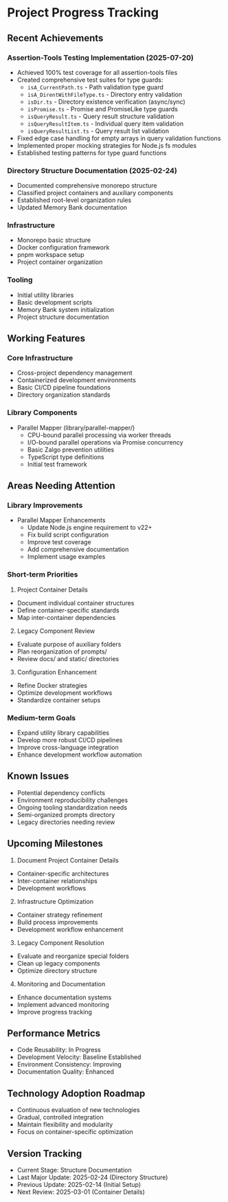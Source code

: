 # Project Progress Tracking

## Recent Achievements

### Assertion-Tools Testing Implementation (2025-07-20)

- Achieved 100% test coverage for all assertion-tools files
- Created comprehensive test suites for type guards:
  - `isA_CurrentPath.ts` - Path validation type guard
  - `isA_DirentWithFileType.ts` - Directory entry validation
  - `isDir.ts` - Directory existence verification (async/sync)
  - `isPromise.ts` - Promise and PromiseLike type guards
  - `isQueryResult.ts` - Query result structure validation
  - `isQueryResultItem.ts` - Individual query item validation
  - `isQueryResultList.ts` - Query result list validation
- Fixed edge case handling for empty arrays in query validation functions
- Implemented proper mocking strategies for Node.js fs modules
- Established testing patterns for type guard functions

### Directory Structure Documentation (2025-02-24)

- Documented comprehensive monorepo structure
- Classified project containers and auxiliary components
- Established root-level organization rules
- Updated Memory Bank documentation

### Infrastructure

- Monorepo basic structure
- Docker configuration framework
- pnpm workspace setup
- Project container organization

### Tooling

- Initial utility libraries
- Basic development scripts
- Memory Bank system initialization
- Project structure documentation

## Working Features

### Core Infrastructure

- Cross-project dependency management
- Containerized development environments
- Basic CI/CD pipeline foundations
- Directory organization standards

### Library Components

- Parallel Mapper (library/parallel-mapper/)
  - CPU-bound parallel processing via worker threads
  - I/O-bound parallel operations via Promise concurrency
  - Basic Zalgo prevention utilities
  - TypeScript type definitions
  - Initial test framework

## Areas Needing Attention

### Library Improvements

- Parallel Mapper Enhancements
  - Update Node.js engine requirement to v22+
  - Fix build script configuration
  - Improve test coverage
  - Add comprehensive documentation
  - Implement usage examples

### Short-term Priorities

1. Project Container Details

- Document individual container structures
- Define container-specific standards
- Map inter-container dependencies

2. Legacy Component Review

- Evaluate purpose of auxiliary folders
- Plan reorganization of prompts/
- Review docs/ and static/ directories

3. Configuration Enhancement

- Refine Docker strategies
- Optimize development workflows
- Standardize container setups

### Medium-term Goals

- Expand utility library capabilities
- Develop more robust CI/CD pipelines
- Improve cross-language integration
- Enhance development workflow automation

## Known Issues

- Potential dependency conflicts
- Environment reproducibility challenges
- Ongoing tooling standardization needs
- Semi-organized prompts directory
- Legacy directories needing review

## Upcoming Milestones

1. Document Project Container Details

- Container-specific architectures
- Inter-container relationships
- Development workflows

2. Infrastructure Optimization

- Container strategy refinement
- Build process improvements
- Development workflow enhancement

3. Legacy Component Resolution

- Evaluate and reorganize special folders
- Clean up legacy components
- Optimize directory structure

4. Monitoring and Documentation

- Enhance documentation systems
- Implement advanced monitoring
- Improve progress tracking

## Performance Metrics

- Code Reusability: In Progress
- Development Velocity: Baseline Established
- Environment Consistency: Improving
- Documentation Quality: Enhanced

## Technology Adoption Roadmap

- Continuous evaluation of new technologies
- Gradual, controlled integration
- Maintain flexibility and modularity
- Focus on container-specific optimization

## Version Tracking

- Current Stage: Structure Documentation
- Last Major Update: 2025-02-24 (Directory Structure)
- Previous Update: 2025-02-14 (Initial Setup)
- Next Review: 2025-03-01 (Container Details)
